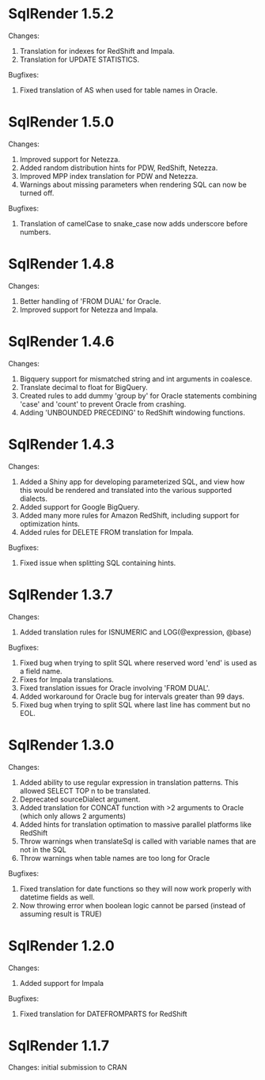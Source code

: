SqlRender 1.5.2
================

Changes:

1. Translation for indexes for RedShift and Impala.
2. Translation for UPDATE STATISTICS.

Bugfixes:

1. Fixed translation of AS when used for table names in Oracle.

SqlRender 1.5.0
================

Changes:

1. Improved support for Netezza.
2. Added random distribution hints for PDW, RedShift, Netezza.
3. Improved MPP index translation for PDW and Netezza.
4. Warnings about missing parameters when rendering SQL can now be turned off.

Bugfixes:

1. Translation of camelCase to snake_case now adds underscore before numbers.

SqlRender 1.4.8
================

Changes: 

1. Better handling of 'FROM DUAL' for Oracle.
2. Improved support for Netezza and Impala.

SqlRender 1.4.6
================

Changes: 

1. Bigquery support for mismatched string and int arguments in coalesce.
2. Translate decimal to float for BigQuery.
3. Created rules to add dummy 'group by' for Oracle statements combining 'case' and 'count' to prevent Oracle from crashing.
4. Adding 'UNBOUNDED PRECEDING' to RedShift windowing functions.


SqlRender 1.4.3
================

Changes: 

1. Added a Shiny app for developing parameterized SQL, and view how this would be rendered and translated into the various supported dialects.
2. Added support for Google BigQuery.
3. Added many more rules for Amazon RedShift, including support for optimization hints.
4. Added rules for DELETE FROM translation for Impala.

Bugfixes:

1. Fixed issue when splitting SQL containing hints.


SqlRender 1.3.7
================

Changes: 

1. Added translation rules for ISNUMERIC and LOG(@expression, @base)


Bugfixes:

1. Fixed bug when trying to split SQL where reserved word 'end' is used as a field name.
2. Fixes for Impala translations.
3. Fixed translation issues for Oracle involving 'FROM DUAL'.
4. Added workaround for Oracle bug for intervals greater than 99 days.
5. Fixed bug when trying to split SQL where last line has comment but no EOL.


SqlRender 1.3.0
================

Changes: 

1. Added ability to use regular expression in translation patterns. This allowed SELECT TOP n to be translated.
2. Deprecated sourceDialect argument.
3. Added translation for CONCAT function with >2 arguments to Oracle (which only allows 2 arguments)
4. Added hints for translation optimation to massive parallel platforms like RedShift
5. Throw warnings when translateSql is called with variable names that are not in the SQL
6. Throw warnings when table names are too long for Oracle


Bugfixes:

1. Fixed translation for date functions so they will now work properly with datetime fields as well.
2. Now throwing error when boolean logic cannot be parsed (instead of assuming result is TRUE)


SqlRender 1.2.0
================

Changes: 

1. Added support for Impala

Bugfixes:

1. Fixed translation for DATEFROMPARTS for RedShift


SqlRender 1.1.7
================

Changes: initial submission to CRAN
